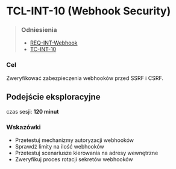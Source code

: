 # TCL-INT-10 (Webhook Security)
> ### Odniesienia
> - [REQ-INT-Webhook](https://github.com/KWAK-testing/Formbricks-tests/blob/main/docs/requirements.md#req-int-webhooks)
> - [TC-INT-10](https://github.com/KWAK-testing/Formbricks-tests/blob/misc-low-level-test-cases-int/docs/test-cases/high-level/integrations.md#tc-int-10)

### Cel
Zweryfikować zabezpieczenia webhooków przed SSRF i CSRF.

## Podejście eksploracyjne
czas sesji: **120 minut**

### Wskazówki
- Przetestuj mechanizmy autoryzacji webhooków
- Sprawdź limity na ilość webhooków
- Przetestuj scenariusze kierowania na adresy wewnętrzne
- Zweryfikuj proces rotacji sekretów webhooków
